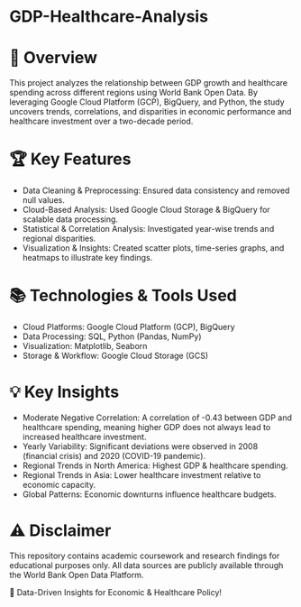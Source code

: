 # GDP-Healthcare-Analysis

# 📌 Overview

This project analyzes the relationship between GDP growth and healthcare spending across different regions using World Bank Open Data. By leveraging Google Cloud Platform (GCP), BigQuery, and Python, the study uncovers trends, correlations, and disparities in economic performance and healthcare investment over a two-decade period.

# 🏆 Key Features

- Data Cleaning & Preprocessing: Ensured data consistency and removed null values.
- Cloud-Based Analysis: Used Google Cloud Storage & BigQuery for scalable data processing.
- Statistical & Correlation Analysis: Investigated year-wise trends and regional disparities.
- Visualization & Insights: Created scatter plots, time-series graphs, and heatmaps to illustrate key findings.

# 📚 Technologies & Tools Used

- Cloud Platforms: Google Cloud Platform (GCP), BigQuery
- Data Processing: SQL, Python (Pandas, NumPy)
- Visualization: Matplotlib, Seaborn
- Storage & Workflow: Google Cloud Storage (GCS)

# 💡 Key Insights

- Moderate Negative Correlation: A correlation of -0.43 between GDP and healthcare spending, meaning higher GDP does not always lead to increased healthcare investment.
- Yearly Variability: Significant deviations were observed in 2008 (financial crisis) and 2020 (COVID-19 pandemic).
- Regional Trends in North America: Highest GDP & healthcare spending.
- Regional Trends in Asia: Lower healthcare investment relative to economic capacity.
- Global Patterns: Economic downturns influence healthcare budgets.

# ⚠️ Disclaimer

This repository contains academic coursework and research findings for educational purposes only. 
All data sources are publicly available through the World Bank Open Data Platform.

🚀 Data-Driven Insights for Economic & Healthcare Policy!

